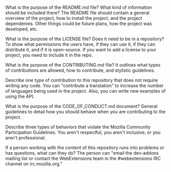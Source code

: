 What is the purpose of the README.md file? What kind of information should be included there?
The README file should contain a general overview of the project, how to install the project, and the project dependenies. Other things could be future plans, how the project was developed, etc.

What is the purpose of the LICENSE file? Does it need to be in a repository?
To show what permissions the users have, if they can use it, if they can distribute it, and if it is open-source. If you want to add a license to your project, you need to include it in the repo.

What is the purpose of the CONTRIBUTING.md file?
It outlines what types of contributions are allowed, how to contribute, and stylistic guidelines.

Describe one type of contribution to this repository that does not require writing any code.
You can "contribute a translation" to increase the number of languages being used in the project. Also, you can write new examples of using the API.

What is the purpose of the CODE_OF_CONDUCT.md document?
General guidelines to detail how you should behave when you are contributing to the project.

Describe three types of behaviors that violate the Mozilla Community Participation Guidelines.
You aren't respectful, you aren't inclusive, or you aren't professional.

If a person working with the content of this repository runs into problems or has questions, what can they do?
The person can "email the dev-addons mailing list or contact the WebExtensions team in the #webextensions IRC channel on irc.mozilla.org."


